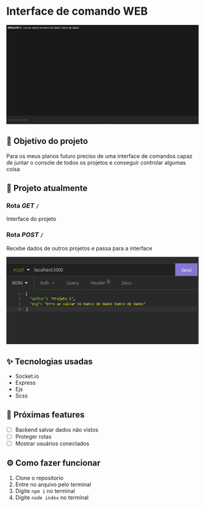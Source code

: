 # Interface de comando WEB

![Interface](Interface.png)

## 🎯 Objetivo do projeto

Para os meus planos futuro preciso de uma interface de comandos capaz de juntar o console de todos os projetos e conseguir controlar algumas coisa

## 📅 Projeto atualmente

### Rota **_GET_** `/`

Interface do projeto

### Rota **_POST_** `/`

Recebe dados de outros projetos e passa para a interface

![Post](Post.png)

## ✨ Tecnologias usadas

-  Socket.io
-  Express
-  Ejs
-  Scss

## 📝 Próximas features

-  [ ] Backend salvar dados não vistos
-  [ ] Proteger rotas
-  [ ] Mostrar usuários conectados

## ⚙️ Como fazer funcionar

1. Clone o repositorio
2. Entre no arquivo pelo terminal
3. Digite `npm i` no terminal
4. Digite `node index` no terminal

